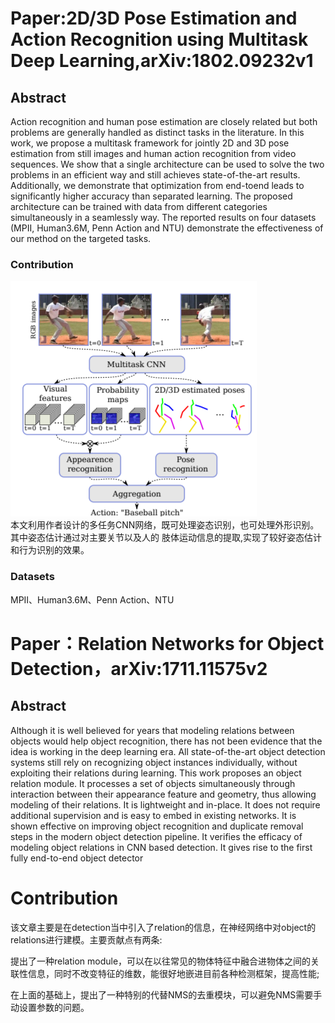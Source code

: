 # Paper:2D/3D Pose Estimation and Action Recognition using Multitask Deep Learning,arXiv:1802.09232v1

## Abstract

Action recognition and human pose estimation are
closely related but both problems are generally handled
as distinct tasks in the literature. In this work, we propose a multitask framework for jointly 2D and 3D pose
estimation from still images and human action recognition from video sequences. We show that a single architecture can be used to solve the two problems in an efficient way and still achieves state-of-the-art results. Additionally, we demonstrate that optimization from end-toend leads to significantly higher accuracy than separated
learning. The proposed architecture can be trained with
data from different categories simultaneously in a seamlessly way. The reported results on four datasets (MPII,
Human3.6M, Penn Action and NTU) demonstrate the effectiveness of our method on the targeted tasks.

### Contribution
![image](image/net.png)\
本文利用作者设计的多任务CNN网络，既可处理姿态识别，也可处理外形识别。其中姿态估计通过对主要关节以及人的
肢体运动信息的提取,实现了较好姿态估计和行为识别的效果。

### Datasets

MPII、Human3.6M、Penn Action、NTU

# Paper：Relation Networks for Object Detection，arXiv:1711.11575v2

## Abstract
Although it is well believed for years that modeling relations between objects would help object recognition, there
has not been evidence that the idea is working in the deep
learning era. All state-of-the-art object detection systems
still rely on recognizing object instances individually, without exploiting their relations during learning.
This work proposes an object relation module. It processes a set of objects simultaneously through interaction
between their appearance feature and geometry, thus allowing modeling of their relations. It is lightweight and
in-place. It does not require additional supervision and is
easy to embed in existing networks. It is shown effective on
improving object recognition and duplicate removal steps in
the modern object detection pipeline. It verifies the efficacy
of modeling object relations in CNN based detection. It
gives rise to the first fully end-to-end object detector

# Contribution
该文章主要是在detection当中引入了relation的信息，在神经网络中对object的relations进行建模。主要贡献点有两条:

提出了一种relation module，可以在以往常见的物体特征中融合进物体之间的关联性信息，同时不改变特征的维数，能很好地嵌进目前各种检测框架，提高性能;

在上面的基础上，提出了一种特别的代替NMS的去重模块，可以避免NMS需要手动设置参数的问题。
